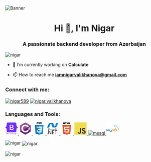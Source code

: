 <img align="center" alt="Banner" src="https://github.com/ImNigar/1/assets/158838947/82d1b824-dfcf-4401-b8e0-abb322f323cd" />

<h1 align="center">Hi 👋, I'm Nigar</h1>
<h3 align="center">A passionate backend developer from Azerbaijan</h3>

<p align="left"> <img src="https://komarev.com/ghpvc/?username=nigar&label=Profile%20views&color=0e75b6&style=flat" alt="nigar" /> </p>

- 🔭 I’m currently working on **Calculate**

- 📫 How to reach me **iamnigarvalikhanova@gmail.com**

<h3 align="left">Connect with me:</h3>
<p align="left">
<a href="https://twitter.com/nigar589" target="blank"><img align="center" src="https://raw.githubusercontent.com/rahuldkjain/github-profile-readme-generator/master/src/images/icons/Social/twitter.svg" alt="nigar589" height="30" width="40" /></a>
<a href="https://linkedin.com/in/nigar.valikhanova" target="blank"><img align="center" src="https://raw.githubusercontent.com/rahuldkjain/github-profile-readme-generator/master/src/images/icons/Social/linked-in-alt.svg" alt="nigar.valikhanova" height="30" width="40" /></a>
</p>

<h3 align="left">Languages and Tools:</h3>
<p align="left"> <a href="https://getbootstrap.com" target="_blank" rel="noreferrer"> <img src="https://raw.githubusercontent.com/devicons/devicon/master/icons/bootstrap/bootstrap-plain-wordmark.svg" alt="bootstrap" width="40" height="40"/> </a> <a href="https://www.w3schools.com/cs/" target="_blank" rel="noreferrer"> <img src="https://raw.githubusercontent.com/devicons/devicon/master/icons/csharp/csharp-original.svg" alt="csharp" width="40" height="40"/> </a> <a href="https://www.w3schools.com/css/" target="_blank" rel="noreferrer"> <img src="https://raw.githubusercontent.com/devicons/devicon/master/icons/css3/css3-original-wordmark.svg" alt="css3" width="40" height="40"/> </a> <a href="https://dotnet.microsoft.com/" target="_blank" rel="noreferrer"> <img src="https://raw.githubusercontent.com/devicons/devicon/master/icons/dot-net/dot-net-original-wordmark.svg" alt="dotnet" width="40" height="40"/> </a> <a href="https://www.w3.org/html/" target="_blank" rel="noreferrer"> <img src="https://raw.githubusercontent.com/devicons/devicon/master/icons/html5/html5-original-wordmark.svg" alt="html5" width="40" height="40"/> </a> <a href="https://developer.mozilla.org/en-US/docs/Web/JavaScript" target="_blank" rel="noreferrer"> <img src="https://raw.githubusercontent.com/devicons/devicon/master/icons/javascript/javascript-original.svg" alt="javascript" width="40" height="40"/> </a> <a href="https://www.microsoft.com/en-us/sql-server" target="_blank" rel="noreferrer"> <img src="https://www.svgrepo.com/show/303229/microsoft-sql-server-logo.svg" alt="mssql" width="40" height="40"/> </a> <a href="https://www.mysql.com/" target="_blank" rel="noreferrer"> <img src="https://raw.githubusercontent.com/devicons/devicon/master/icons/mysql/mysql-original-wordmark.svg" alt="mysql" width="40" height="40"/> </a> </p>

<p><img align="left" src="https://github-readme-stats.vercel.app/api/top-langs?username=nigar&show_icons=true&locale=en&layout=compact" alt="nigar" /></p>

<p>&nbsp;<img align="center" src="https://github-readme-stats.vercel.app/api?username=nigar&show_icons=true&locale=en" alt="nigar" /></p>

<p><img align="center" src="https://github-readme-streak-stats.herokuapp.com/?user=nigar&" alt="nigar" /></p>
